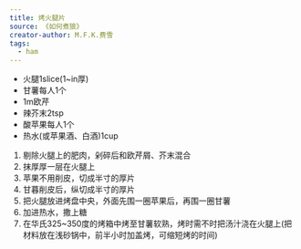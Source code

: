 ```yaml
---
title: 烤火腿片
source: 《如何煮狼》
creator-author: M.F.K.费雪
tags:
  - ham
---
```


- 火腿1slice(1~in厚)
- 甘薯每人1个
- 1m欧芹
- 辣芥末2tsp
- 酸苹果每人1个
- 热水(或苹果酒、白酒)1cup

1. 剔除火腿上的肥肉，剁碎后和欧芹屑、芥末混合
2. 抹厚厚一层在火腿上
3. 苹果不用削皮，切成半寸的厚片
4. 甘暮削皮后，纵切成半寸的厚片
5. 把火腿放进烤盘中央，外面先围一圈苹果后，再围一圈甘薯
6. 加进热水，撒上糖
7. 在华氏325~350度的烤箱中烤至甘薯软熟，烤时需不时把汤汁浇在火腿上(把材料放在浅砂锅中，前半小时加盖烤，可缩短烤的时间)
